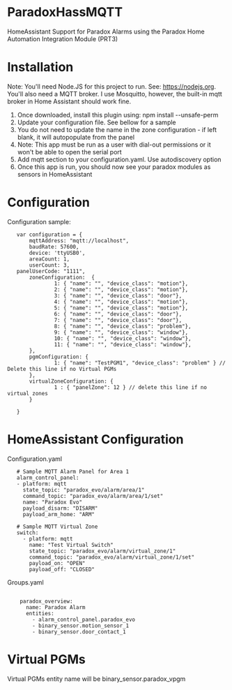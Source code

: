 # ParadoxHassMQTT

HomeAssistant Support for Paradox Alarms using the Paradox Home Automation Integration Module (PRT3)

# Installation

Note: You'll need Node.JS for this project to run. See: https://nodejs.org. You'll also need a MQTT broker. I use Mosquitto, however, the built-in mqtt broker in Home Assistant should work fine.

1. Once downloaded, install this plugin using: npm install --unsafe-perm 
2. Update your configuration file. See bellow for a sample
3. You do not need to update the name in the zone configuration - if left blank, it will autopopulate from the panel
3. Note: This app must be run as a user with dial-out permissions or it won't be able to open the serial port
4. Add mqtt section to your configuration.yaml. Use autodiscovery option
5. Once this app is run, you should now see your paradox modules as sensors in HomeAssistant

# Configuration

Configuration sample:

 ```
    var configuration = {
        mqttAddress: "mqtt://localhost",
        baudRate: 57600,
        device: 'ttyUSB0',
        areaCount: 1,
        userCount: 3,
	panelUserCode: "1111",
        zoneConfiguration:  {
                1: { "name": "", "device_class": "motion"},
                2: { "name": "", "device_class": "motion"},
                3: { "name": "", "device_class": "door"},
                4: { "name": "", "device_class": "motion"},
                5: { "name": "", "device_class": "motion"},
                6: { "name": "", "device_class": "door"},
                7: { "name": "", "device_class": "door"},
                8: { "name": "", "device_class": "problem"},
                9: { "name": "", "device_class": "window"},
                10: { "name": "", "device_class": "window"},
                11: { "name": "", "device_class": "window"},
        },
        pgmConfiguration: {
                1: { "name": "TestPGM1", "device_class": "problem" } // Delete this line if no Virtual PGMs
        },
        virtualZoneConfiguration: {
                1 : { "panelZone": 12 } // delete this line if no virtual zones
        }

    }
 ```

# HomeAssistant Configuration

Configuration.yaml

 ```
	# Sample MQTT Alarm Panel for Area 1
	alarm_control_panel:
    - platform: mqtt
      state_topic: "paradox_evo/alarm/area/1"
      command_topic: "paradox_evo/alarm/area/1/set"
      name: "Paradox Evo"
      payload_disarm: "DISARM"
      payload_arm_home: "ARM"

    # Sample MQTT Virtual Zone
    switch:
      - platform: mqtt
        name: "Test Virtual Switch"
        state_topic: "paradox_evo/alarm/virtual_zone/1"
        command_topic: "paradox_evo/alarm/virtual_zone/1/set"
        payload_on: "OPEN"
        payload_off: "CLOSED"
```

Groups.yaml

```

	paradox_overview:
	  name: Paradox Alarm
	  entities:
		- alarm_control_panel.paradox_evo
		- binary_sensor.motion_sensor_1
		- binary_sensor.door_contact_1

```

# Virtual PGMs

Virtual PGMs entity name will be binary_sensor.paradox_vpgm<PGM ID>
